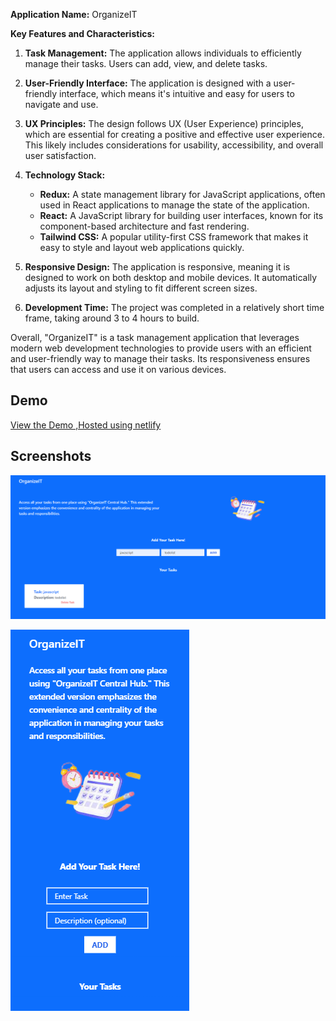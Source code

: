 
**Application Name:** OrganizeIT

**Key Features and Characteristics:**

1. **Task Management:** The application allows individuals to efficiently manage their tasks. Users can add, view, and delete tasks.

2. **User-Friendly Interface:** The application is designed with a user-friendly interface, which means it's intuitive and easy for users to navigate and use.

3. **UX Principles:** The design follows UX (User Experience) principles, which are essential for creating a positive and effective user experience. This likely includes considerations for usability, accessibility, and overall user satisfaction.

4. **Technology Stack:**
   - **Redux:** A state management library for JavaScript applications, often used in React applications to manage the state of the application.
   - **React:** A JavaScript library for building user interfaces, known for its component-based architecture and fast rendering.
   - **Tailwind CSS:** A popular utility-first CSS framework that makes it easy to style and layout web applications quickly.

5. **Responsive Design:** The application is responsive, meaning it is designed to work on both desktop and mobile devices. It automatically adjusts its layout and styling to fit different screen sizes.

6. **Development Time:** The project was completed in a relatively short time frame, taking around 3 to 4 hours to build.

Overall, "OrganizeIT" is a task management application that leverages modern web development technologies to provide users with an efficient and user-friendly way to manage their tasks. Its responsiveness ensures that users can access and use it on various devices.


## Demo

[View the Demo ,Hosted using netlify](https://organize-it.netlify.app/)

## Screenshots

![Desktop View](https://github.com/Udayvenkat4578/OrganizeIT/blob/main/temp.png)

![Mobile View](https://github.com/Udayvenkat4578/OrganizeIT/blob/main/temp1.png)
